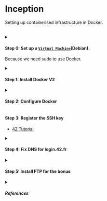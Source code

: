 # Inception
Setting up containerised infrastructure in Docker.
<br><br>


<details>
   <summary>

   #### Step 0: Set up a [`Virtual Machine`](https://baigal.medium.com/born2beroot-e6e26dfb50ac)(Debian).
Because we need sudo to use Docker.
   </summary>

1. 6144 MB RAM, 3 CPU, 40 GB hard disk.
2. Graphical Install<br>
   (otherwise is tricky to access the containers outside the VM)
3. hostname: login or whatever
4. domain name: login.42.fr
5. Write the changes to disks.
6. Don't scan more media.
7. No HTTP proxy.
   (optional SSH server)
8. Install GRUB → /dev/sda
9. Configure sudo
    (link above: 2.1. Installing sudo)
<details>
   <summary><i>
(optional) Activate mutual clipboard</i>
   </summary>

1. Go to the folder corresponding to your debian version.
2. Download the .iso and mount it on your VirtualBox.
   (裝置→光碟機→Choose/Create a Disk Image)
3. ```
   sudo mount /dev/cdrom /media/cdrom0
   cd /media/cdrom0
   sudo ./VBoxLinuxAdditions.run
   ```
4. Reboot
   ```
   sudo reboot
   ```
</details>

<br><br>
---
</details>
<details>
<summary>

#### Step 1: Install Docker V2
</summary>

1. ```
   sudo apt update
   sudo apt install -y ca-certificates curl gnupg lsb-release
   sudo mkdir -p /etc/apt/keyrings
   curl -fsSL https://download.docker.com/linux/debian/gpg | sudo gpg --dearmor -o /etc/apt/keyrings/docker.gpg
   echo "deb [arch=$(dpkg --print-architecture) signed-by=/etc/apt/keyrings/docker.gpg] https://download.docker.com/linux/debian $(lsb_release -cs) stable" | sudo tee /etc/apt/sources.list.d/docker.list > /dev/null
   sudo apt update
   sudo apt install -y docker-ce docker-ce-cli containerd.io docker-compose-plugin (or sudo apt install -y docker.io docker-compose-plugin if you are using the distro version)
   sudo systemctl enable docker
   sudo systemctl start docker
   sudo usermod -aG docker username
   ```
2. Check1:
   ```
   docker --version
   docker compose version
   docker-compose --version
   ```
   The last one should be an error, because it checks if you installed a Docker V1.
3. Check2:
   ```
   docker run hello-world
   ```
   If `groups` and `groups username` are inconsistent, reboot.

<br><br>
---
</details>
<details>
<summary>

#### Step 2: Configure Docker
</summary>

1. Set up a `docker-compose.yml`.<br>
> Information for Docker to build the containers.
2. Set up a `Dockerfile` for each service.<br>
> Dockerfile is a script with instructions to build a Docker image, just like a Makefile to build a program.

<br><br>
---
</details>

#### Step 3: Register the SSH key
- [42 Tutorial](https://www.youtube.com/watch?v=qu8vjw5xwLA)

<details>
   <summary>

#### Step 4: Fix DNS for login.42.fr
   </summary>

1. Inside VM:
```
echo "127.0.0.1 kyeh.42.fr adminer.kyeh.42.fr prometheus.kyeh.42.fr grafana.kyeh.42.fr" | sudo tee -a /etc/hosts
```
2. Check:
```
curl -k -I https://login.42.fr
```
</details>

<details>
   <summary>

#### Step 5: Install FTP for the bonus
   </summary>

1. install ftp:
```
sudo apt update
sudo apt install ftp -y
```
2. Verify:
```
ftp --version
```
</details>


<details>
   <summary>

##### References
   </summary>

- [`Benjamin`](https://github.com/BenjaminHThomas/DockerInception/tree/main) (mariadb set-up is flawed
- [`Tsung-Hao`](https://github.com/Tsunghao-C/Inception/tree/main)
- https://mariadb.com/kb/en/creating-a-custom-container-image/
- https://docs.docker.com/compose/intro/compose-application-model/
 - https://hub.docker.com/r/fauria/vsftpd/
</details>
